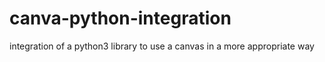 # canva-python-integration
integration of a python3 library to use a canvas in a more appropriate way 
